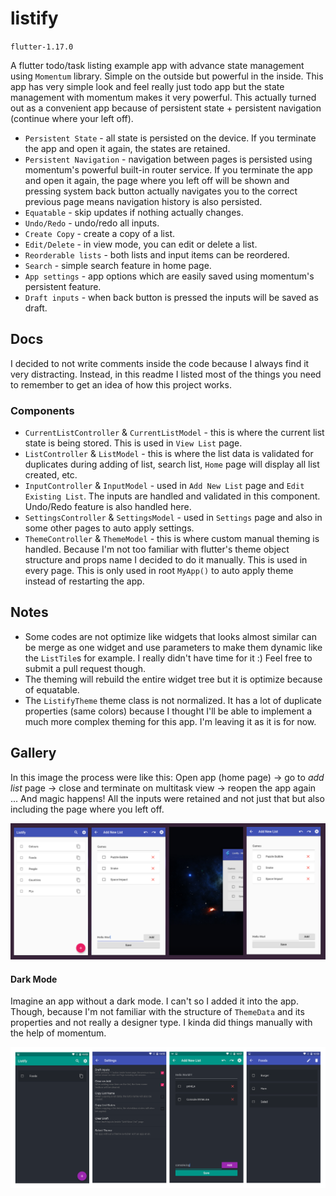 # listify
`flutter-1.17.0`

A flutter todo/task listing example app with advance state management using `Momentum` library. Simple on the outside but powerful in the inside. This app has very simple look and feel really just todo app but the state management with momentum makes it very powerful. This actually turned out as a convenient app because of persistent state + persistent navigation (continue where your left off).

- `Persistent State` - all state is persisted on the device. If you terminate the app and open it again, the states are retained.
- `Persistent Navigation` - navigation between pages is persisted using momentum's powerful built-in router service. If you terminate the app and open it again, the page where you left off will be shown and pressing system back button actually navigates you to the correct previous page means navigation history is also persisted.
- `Equatable` - skip updates if nothing actually changes.
- `Undo/Redo` - undo/redo all inputs.
- `Create Copy` - create a copy of a list.
- `Edit/Delete` - in view mode, you can edit or delete a list.
- `Reorderable lists` - both lists and input items can be reordered. 
- `Search` - simple search feature in home page.
- `App settings` - app options which are easily saved using momentum's persistent feature.
- `Draft inputs` - when back button is pressed the inputs will be saved as draft.

## Docs

I decided to not write comments inside the code because I always find it very distracting. Instead, in this readme I listed most of the things you need to remember to get an idea of how this project works.
<!--TODO: link to official momentum docs-->

### Components
- `CurrentListController` & `CurrentListModel` - this is where the current list state is being stored. This is used in `View List` page.
- `ListController` & `ListModel` - this is where the list data is validated for duplicates during adding of list, search list, `Home` page will display all list created, etc.
- `InputController` & `InputModel` - used in `Add New List` page and `Edit Existing List`. The inputs are handled and validated in this component. Undo/Redo feature is also handled here.
- `SettingsController` & `SettingsModel` - used in `Settings` page and also in some other pages to auto apply settings.
- `ThemeController` & `ThemeModel` - this is where custom manual theming is handled. Because I'm not too familiar with flutter's theme object structure and props name I decided to do it manually. This is used in every page. This is only used in root `MyApp()` to auto apply theme instead of restarting the app.

## Notes
- Some codes are not optimize like widgets that looks almost similar can be merge as one widget and use parameters to make them dynamic like the `ListTile`s for example. I really didn't have time for it :) Feel free to submit a pull request though.
- The theming will rebuild the entire widget tree but it is optimize because of equatable.
- The `ListifyTheme` theme class is not normalized. It has a lot of duplicate properties (same colors) because I thought I'll be able to implement a much more complex theming for this app. I'm leaving it as it is for now.

## Gallery
In this image the process were like this: Open app (home page) -> go to *add list* page -> close and terminate on multitask view -> reopen the app again ... And magic happens! All the inputs were retained and not just that but also including the page where you left off.

![persistent preview](./gallery/001.png)

#### Dark Mode
Imagine an app without a dark mode. I can't so I added it into the app. Though, because I'm not familiar with the structure of `ThemeData` and its properties and not really a designer type. I kinda did things manually with the help of momentum.

![dark mode](./gallery/002.png)